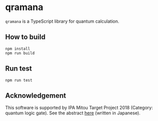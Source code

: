 # qramana

 `qramana` is a TypeScript library for quantum calculation.

## How to build

```
npm install
npm run build
```

## Run test

```
npm run test
```

## Acknowledgement

This software is supported by IPA Mitou Target Project 2018 (Category: quantum logic gate).
See the abstract [here](https://www.ipa.go.jp/jinzai/target/2018/koubo2_index.html) (written in Japanese).
